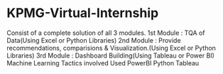 # KPMG-Virtual-Internship
Consist of a complete solution of all 3 modules.
1st Module : TQA of Data(Using Excel or Python Libraries)
2nd Module : Provide recommendations, comparisions & Visualization.(Using Excel or Python Libraries)
3rd Module : Dashboard Building(Using Tableau or Power BI)
Machine Learning Tactics involved
Used PowerBI Python Tableau

